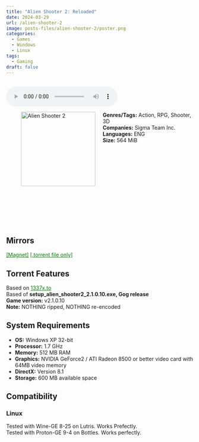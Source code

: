 ```yaml
---
title: "Alien Shooter 2: Reloaded"
date: 2024-03-29
url: /alien-shooter-2
image: posts-files/alien-shooter-2/poster.png 
categories:
  - Games
  - Windows
  - Linux
tags:
  - Gaming
draft: false
---
```

##
<style>
  body.dark-mode,
  body.dark-mode main * {
    background: url('/posts-files/alien-shooter-2/background.png') center center fixed no-repeat;
    background-size: cover;
    color: #f5f5f5;
  }
</style>

<script>
    document.addEventListener('DOMContentLoaded', function () {
        document.body.classList.add('dark-mode');
        localStorage.setItem('darkMode', 'true');
    });
</script>

<audio controls autoplay>
  <source src="/posts-files/alien-shooter-2/music.mp3" type="audio/mp3">
  Your browser does not support the audio tag.
</audio>

<figure style="float: left; margin-right: 20px;">
  <img src="/posts-files/alien-shooter-2/poster.png" alt="Alien Shooter 2" style="width: 200px;">
</figure>

**Genres/Tags:** Action, RPG, Shooter, 3D  
**Companies:** Sigma Team Inc.  
**Languages:** ENG  
**Size:** 564 MiB  
# ⠀
# ⠀

# ⠀
## Mirrors
<a href="magnet:?xt=urn:btih:BTUGP5FPQ3SOGO5AGF43MP6GEHKD3443&dn=Alien%20Shooter%202%20-%20Reloaded" style="color: green;">[Magnet]</a>
<a href="https://www.dropbox.com/scl/fi/uy3eabqc279m6kbszoyxi/Alien-Shooter-2-Reloaded.torrent?rlkey=j37w2qgo9nvtejek353gspolh&st=f5dar1dv&dl=1" style="color: green;">[.torrent file only]</a>


## Torrent Features
Based on <a href="https://1337x.to/torrent/2477571/" style="color: green;">1337x.to</a>  
Based of **setup_alien_shooter2_2.1.0.10.exe, Gog release**  
**Game version:** v2.1.0.10  
**Note:** NOTHING ripped, NOTHING re-encoded  

## System Requirements
- **OS:** Windows XP 32-bit  
- **Processor:** 1.7 GHz  
- **Memory:** 512 MB RAM  
- **Graphics:** NVIDIA GeForce2 / ATI Radeon 8500 or better video card with 64MB video memory  
- **DirectX:** Version 8.1  
- **Storage:** 600 MB available space  


## Compatibility
### Linux
Tested with Wine-GE 8-25 on Lutris. Works Prefectly.  
Tested with Proton-GE 9-4 on Bottles. Works perfectly.  
